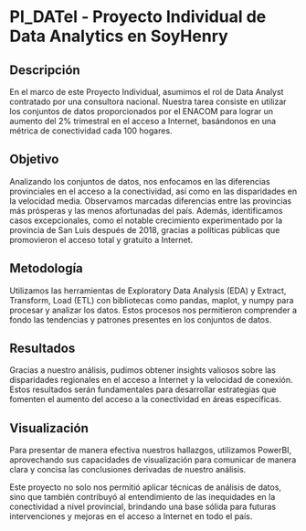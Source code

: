 # PI_DATel - Proyecto Individual de Data Analytics en SoyHenry

## Descripción

En el marco de este Proyecto Individual, asumimos el rol de Data Analyst contratado por una consultora nacional. Nuestra tarea consiste en utilizar los conjuntos de datos proporcionados por el ENACOM para lograr un aumento del 2% trimestral en el acceso a Internet, basándonos en una métrica de conectividad cada 100 hogares.

## Objetivo

Analizando los conjuntos de datos, nos enfocamos en las diferencias provinciales en el acceso a la conectividad, así como en las disparidades en la velocidad media. Observamos marcadas diferencias entre las provincias más prósperas y las menos afortunadas del país. Además, identificamos casos excepcionales, como el notable crecimiento experimentado por la provincia de San Luis después de 2018, gracias a políticas públicas que promovieron el acceso total y gratuito a Internet.

## Metodología

Utilizamos las herramientas de Exploratory Data Analysis (EDA) y Extract, Transform, Load (ETL) con bibliotecas como pandas, maplot, y numpy para procesar y analizar los datos. Estos procesos nos permitieron comprender a fondo las tendencias y patrones presentes en los conjuntos de datos.

## Resultados

Gracias a nuestro análisis, pudimos obtener insights valiosos sobre las disparidades regionales en el acceso a Internet y la velocidad de conexión. Estos resultados serán fundamentales para desarrollar estrategias que fomenten el aumento del acceso a la conectividad en áreas específicas.

## Visualización

Para presentar de manera efectiva nuestros hallazgos, utilizamos PowerBI, aprovechando sus capacidades de visualización para comunicar de manera clara y concisa las conclusiones derivadas de nuestro análisis.

Este proyecto no solo nos permitió aplicar técnicas de análisis de datos, sino que también contribuyó al entendimiento de las inequidades en la conectividad a nivel provincial, brindando una base sólida para futuras intervenciones y mejoras en el acceso a Internet en todo el país.

